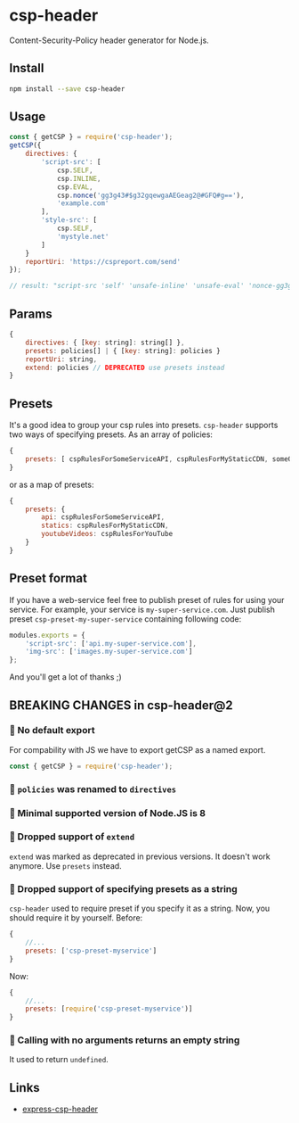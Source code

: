 # csp-header
Content-Security-Policy header generator for Node.js.

## Install
```bash
npm install --save csp-header
```

## Usage
```js
const { getCSP } = require('csp-header');
getCSP({
    directives: {
        'script-src': [
            csp.SELF,
            csp.INLINE,
            csp.EVAL,
            csp.nonce('gg3g43#$g32gqewgaAEGeag2@#GFQ#g=='),
            'example.com'
        ],
        'style-src': [
            csp.SELF,
            'mystyle.net'
        ]
    }
    reportUri: 'https://cspreport.com/send'
});

// result: "script-src 'self' 'unsafe-inline' 'unsafe-eval' 'nonce-gg3g43#$g32gqewgaAEGeag2@#GFQ#g==' example.com; style-src 'self' mystyle.net; report-uri https://cspreport.com/send;"
```

## Params
```js
{
    directives: { [key: string]: string[] },
    presets: policies[] | { [key: string]: policies }
    reportUri: string,
    extend: policies // DEPRECATED use presets instead
}
```

## Presets
It's a good idea to group your csp rules into presets. `csp-header` supports two ways of specifying presets. As an array of policies:
```js
{
    presets: [ cspRulesForSomeServiceAPI, cspRulesForMyStaticCDN, someOtherCSPRules ]
}
```

or as a map of presets:
```js
{
    presets: {
        api: cspRulesForSomeServiceAPI,
        statics: cspRulesForMyStaticCDN,
        youtubeVideos: cspRulesForYouTube
    }
}
```

## Preset format
If you have a web-service feel free to publish preset of rules for using your service. For example, your service is ``my-super-service.com``. Just publish preset ``csp-preset-my-super-service`` containing following code:
```js
modules.exports = {
    'script-src': ['api.my-super-service.com'],
    'img-src': ['images.my-super-service.com']
};
```

And you'll get a lot of thanks ;)

## BREAKING CHANGES in csp-header@2

### 🔨 No default export
For compability with JS we have to export getCSP as a named export.
```js
const { getCSP } = require('csp-header');
```

### 🔨 `policies` was renamed to `directives`

### 🔨 Minimal supported version of Node.JS is 8

### 🔨 Dropped support of `extend`
`extend` was marked as deprecated in previous versions. It doesn't work anymore. Use `presets` instead.

### 🔨 Dropped support of specifying presets as a string
`csp-header` used to require preset if you specify it as a string. Now, you should require it by yourself.
Before:
```js
{
    //...
    presets: ['csp-preset-myservice']
}
```
Now:
```js
{
    //...
    presets: [require('csp-preset-myservice')]
}
```

### 🔨 Calling with no arguments returns an empty string
It used to return `undefined`.

## Links
- [express-csp-header](https://github.com/frux/express-csp-header)
